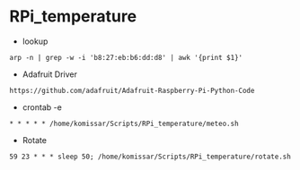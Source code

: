 # RPi_temperature

 - lookup 
```
arp -n | grep -w -i 'b8:27:eb:b6:dd:d8' | awk '{print $1}'
```

 - Adafruit Driver
```
https://github.com/adafruit/Adafruit-Raspberry-Pi-Python-Code
```

 - crontab -e
```
* * * * * /home/komissar/Scripts/RPi_temperature/meteo.sh
```

 - Rotate
```
59 23 * * * sleep 50; /home/komissar/Scripts/RPi_temperature/rotate.sh
```
